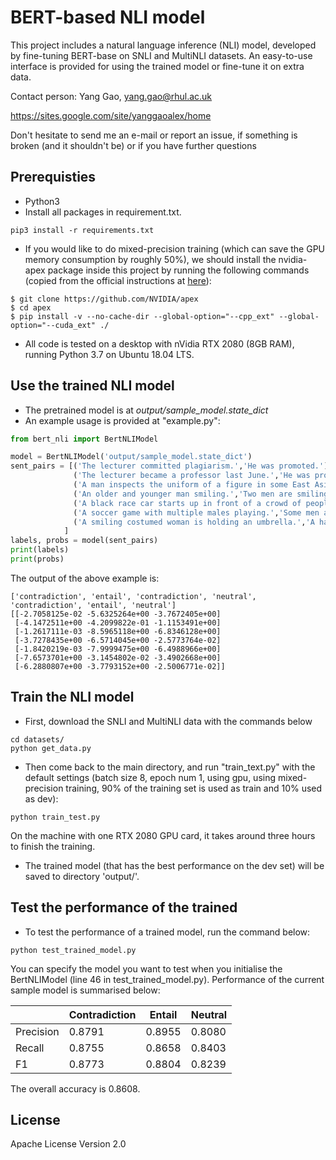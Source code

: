 # BERT-based NLI model

This project includes a natural language inference (NLI) model, developed
by fine-tuning BERT-base on SNLI and MultiNLI datasets. An 
easy-to-use interface is provided for using the trained model 
or fine-tune it on extra data.

Contact person: Yang Gao, yang.gao@rhul.ac.uk

https://sites.google.com/site/yanggaoalex/home

Don't hesitate to send me an e-mail or report an issue, if something is broken (and it shouldn't be) or if you have further questions


## Prerequisties
* Python3 
* Install all packages in requirement.txt.
```shell script
pip3 install -r requirements.txt
```
* If you would like to do mixed-precision training 
(which can save the GPU memory consumption by roughly 50%), 
we should install the nvidia-apex package inside this project
by running the following commands (copied from the official 
instructions at [here](https://github.com/NVIDIA/apex)):
```shell script
$ git clone https://github.com/NVIDIA/apex
$ cd apex
$ pip install -v --no-cache-dir --global-option="--cpp_ext" --global-option="--cuda_ext" ./
```
* All code is tested on a desktop with nVidia RTX 2080 (8GB RAM),
running Python 3.7 on Ubuntu 18.04 LTS.

## Use the trained NLI model 
* The pretrained model is at *output/sample_model.state_dict* 
* An example usage is provided at "example.py":
```python
from bert_nli import BertNLIModel

model = BertNLIModel('output/sample_model.state_dict')
sent_pairs = [('The lecturer committed plagiarism.','He was promoted.'),
              ('The lecturer became a professor last June.','He was promoted.'),
              ('A man inspects the uniform of a figure in some East Asian country.','The man is sleeping.'),
              ('An older and younger man smiling.','Two men are smiling and laughing at the cats playing on the floor.'),
              ('A black race car starts up in front of a crowd of people.','A man is driving down a lonely road.'),
              ('A soccer game with multiple males playing.','Some men are playing a sport.'),
              ('A smiling costumed woman is holding an umbrella.','A happy woman in a fairy costume holds an umbrella.')
            ]
labels, probs = model(sent_pairs)
print(labels)
print(probs)
```        
The output of the above example is:
```text
['contradiction', 'entail', 'contradiction', 'neutral', 'contradiction', 'entail', 'neutral']
[[-2.7058125e-02 -5.6325264e+00 -3.7672405e+00]
 [-4.1472511e+00 -4.2099822e-01 -1.1153491e+00]
 [-1.2617111e-03 -8.5965118e+00 -6.8346128e+00]
 [-3.7278435e+00 -6.5714045e+00 -2.5773764e-02]
 [-1.8420219e-03 -7.9999475e+00 -6.4988966e+00]
 [-7.6573701e+00 -3.1454802e-02 -3.4902668e+00]
 [-6.2880807e+00 -3.7793152e+00 -2.5006771e-02]]
```

## Train the NLI model
* First, download the SNLI and MultiNLI data with the commands below
```shell script
cd datasets/
python get_data.py
```
* Then come back to the main directory, and 
run "train_text.py" with the default settings (batch size 8, epoch num
1, using gpu, using mixed-precision training, 90% of the training set
is used as train and 10% used as dev):
```shell script
python train_test.py
```
On the machine with one RTX 2080 GPU card, 
it takes around three hours to finish the training.
* The trained model (that has the best performance on the dev set)
will be saved to directory 'output/'.

## Test the performance of the trained
* To test the performance of a trained model, run the command below:
```shell script
python test_trained_model.py
```
You can specify the model you want to test when you initialise the
BertNLIModel (line 46 in test_trained_model.py). Performance of the 
current sample model is summarised below: 

|  | Contradiction | Entail | Neutral |
|-------|-----------|--------|----|
| Precision | 0.8791 | 0.8955 | 0.8080 |
| Recall | 0.8755 | 0.8658 | 0.8403 |
| F1 | 0.8773 | 0.8804 | 0.8239 |

The overall accuracy is 0.8608.
## License
Apache License Version 2.0

